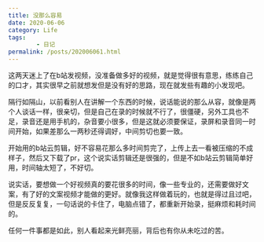 ```yaml
---
title: 没那么容易
date: 2020-06-06
category: Life
tags:
        - 日记
permalink: /posts/202006061.html
---
```


这两天迷上了在b站发视频，没准备做多好的视频，就是觉得很有意思，练练自己的口才，其实很早之前就想发但是没有好的思路，现在就发些有趣的小发现吧。

隔行如隔山，以前看别人在讲解一个东西的时候，说话能说的那么从容，就像是两个人谈话一样，很亲切，但是自己在录的时候就不行了，很僵硬，另外工具也不足，录音还是用手机的，杂音要小很多，但是这就必须要保证，录屏和录音同一时间开始，如果差那么一两秒还得调好，中间剪切也要一致。

开始用的b站云剪辑，好不容易花那么多时间剪完了，上传上去一看被压缩的不成样子，然后又下载了pr，这个说实话剪辑还是很强的，但是不如b站云剪辑简单好用，时间轴太短了，不好切。

说实话，要想做一个好视频真的要花很多的时间，像一些专业的，还需要做好文案，有了好的文案视频才能做的更好。就像我这样做着玩的，也就是得过且过吧，但是反反复复，一句话说的卡住了，电脑点错了，都重新开始录，挺麻烦和耗时间的。

任何一件事都是如此，别人看起来光鲜亮丽，背后也有你从未吃过的苦。
